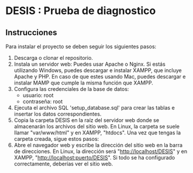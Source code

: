 # DESIS : Prueba de diagnostico
## Instrucciones

Para instalar el proyecto se deben seguir los siguientes pasos:

1. Descarga o clonar el repositorio.
2. Instala un servidor web: Puedes usar Apache o Nginx. Si estás utilizando Windows, puedes descargar e instalar XAMPP, que incluye Apache y PHP. En caso de que estes usando Mac, puedes descargar e instalar MAMP que cumple la misma función que XAMPP. 
3. Configura las credenciales de la base de datos: 
	- usuario: root
	- contraseña: root
4. Ejecuta el archivo SQL 'setup_database.sql' para crear las tablas e insertar los datos correspondientes.
5. Copia la carpeta DESIS en la raíz del servidor web donde se almacenarán los archivos del sitio web. En Linux, la carpeta se suele llamar "var/www/html" y en XAMPP, "htdocs". Una vez que tengas la carpeta creada, sigue estos pasos:
6. Abre el navegador web y escribe la dirección del sitio web en la barra de direcciones. En Linux, la dirección será "[http://localhost/DESIS](http://localhost/nombre-del-directorio)" y en XAMPP, "[http://localhost:puerto/DESIS](http://localhost:puerto/nombre-del-directorio)". Si todo se ha configurado correctamente, deberías ver el sitio web.